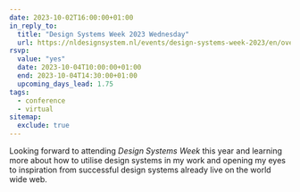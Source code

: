 ```yaml
---
date: 2023-10-02T16:00:00+01:00
in_reply_to:
  title: "Design Systems Week 2023 Wednesday"
  url: https://nldesignsystem.nl/events/design-systems-week-2023/en/overview
rsvp:
  value: "yes"
  date: 2023-10-04T10:00:00+01:00
  end: 2023-10-04T14:30:00+01:00
  upcoming_days_lead: 1.75
tags:
  - conference
  - virtual
sitemap:
  exclude: true
---
```


Looking forward to attending *Design Systems Week* this year and learning more about how to utilise design systems in my work and opening my eyes to inspiration from successful design systems already live on the world wide web.
